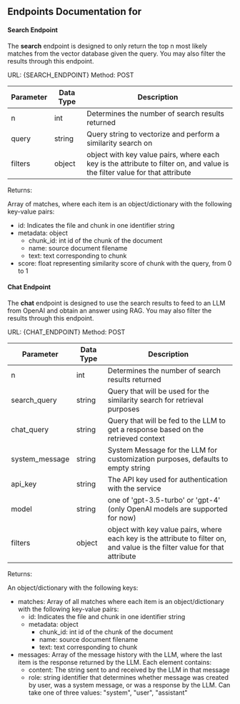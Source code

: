 ## Endpoints Documentation for

#### Search Endpoint

The **search** endpoint is designed to only return the top n most likely matches from the vector database given the query.
You may also filter the results through this endpoint.

URL: {SEARCH_ENDPOINT}
Method: POST

| Parameter | Data Type | Description                                                                                                                 |
| --------- | --------- | --------------------------------------------------------------------------------------------------------------------------- |
| n         | int       | Determines the number of search results returned                                                                            |
| query     | string    | Query string to vectorize and perform a similarity search on                                                                |
| filters   | object    | object with key value pairs, where each key is the attribute to filter on, and value is the filter value for that attribute |

Returns:

Array of matches, where each item is an object/dictionary with the following key-value pairs:

- id: Indicates the file and chunk in one identifier string
- metadata: object
  - chunk_id: int id of the chunk of the document
  - name: source document filename
  - text: text corresponding to chunk
- score: float representing similarity score of chunk with the query, from 0 to 1

#### Chat Endpoint

The **chat** endpoint is designed to use the search results to feed to an LLM from OpenAI and obtain an answer using RAG.
You may also filter the results through this endpoint.

URL: {CHAT_ENDPOINT}
Method: POST

| Parameter      | Data Type | Description                                                                                                                 |
| -------------- | --------- | --------------------------------------------------------------------------------------------------------------------------- |
| n              | int       | Determines the number of search results returned                                                                            |
| search_query   | string    | Query that will be used for the similarity search for retrieval purposes                                                    |
| chat_query     | string    | Query that will be fed to the LLM to get a response based on the retrieved context                                          |
| system_message | string    | System Message for the LLM for customization purposes, defaults to empty string                                             |
| api_key        | string    | The API key used for authentication with the service                                                                        |
| model          | string    | one of 'gpt-3.5-turbo' or 'gpt-4' (only OpenAI models are supported for now)                                                |
| filters        | object    | object with key value pairs, where each key is the attribute to filter on, and value is the filter value for that attribute |

Returns:

An object/dictionary with the following keys:

- matches: Array of all matches where each item is an object/dictionary with the following key-value pairs:
  - id: Indicates the file and chunk in one identifier string
  - metadata: object
    - chunk_id: int id of the chunk of the document
    - name: source document filename
    - text: text corresponding to chunk
- messages: Array of the message history with the LLM, where the last item is the response returned by the LLM. Each element contains:
  - content: The string sent to and received by the LLM in that message
  - role: string identifier that determines whether message was created by user, was a system message, or was a response by the LLM. Can take one of three values: "system", "user", "assistant"
